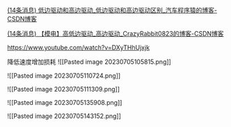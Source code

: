 [(14条消息) 低边驱动和高边驱动_低边驱动和高边驱动区别_汽车程序猿的博客-CSDN博客](https://blog.csdn.net/IT_luosong/article/details/125143507)


[(14条消息) 【模电】高低边驱动_高边驱动_CrazyRabbit0823的博客-CSDN博客](https://blog.csdn.net/CrazyRabbit1989/article/details/126277870?spm=1001.2101.3001.6650.6&utm_medium=distribute.pc_relevant.none-task-blog-2%7Edefault%7EBlogCommendFromBaidu%7ERate-6-126277870-blog-125143507.235%5Ev38%5Epc_relevant_anti_vip_base&depth_1-utm_source=distribute.pc_relevant.none-task-blog-2%7Edefault%7EBlogCommendFromBaidu%7ERate-6-126277870-blog-125143507.235%5Ev38%5Epc_relevant_anti_vip_base&utm_relevant_index=10)




https://www.youtube.com/watch?v=DXyTHhUjxjk


降低速度增加损耗
![[Pasted image 20230705105815.png]]




![[Pasted image 20230705110724.png]]

![[Pasted image 20230705111309.png]]



![[Pasted image 20230705135908.png]]


![[Pasted image 20230705143152.png]]